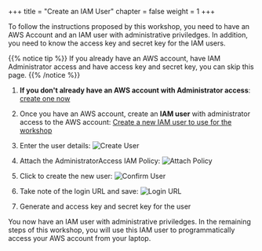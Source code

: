 +++
title = "Create an IAM User"
chapter = false
weight = 1
+++

To follow the instructions proposed by this workshop, you need to have an AWS Account and an IAM user with administrative priviledges.  In addition, you need to know the access key and secret key for the IAM users.  

{{% notice tip %}}
If you already have an AWS account, have IAM Administrator access and have access key and secret key, you can skip this page.
{{% /notice %}}


1. **If you don't already have an AWS account with Administrator access**: [create
one now](https://aws.amazon.com/getting-started/)

1. Once you have an AWS account, create an **IAM user** with administrator access to the AWS account:
[Create a new IAM user to use for the workshop](https://console.aws.amazon.com/iam/home?region=us-east-1#/users$new)

1. Enter the user details:
![Create User](/images/10-10-iam-1-create-user.png)

1. Attach the AdministratorAccess IAM Policy:
![Attach Policy](/images/10-10-iam-2-attach-policy.png)

1. Click to create the new user:
![Confirm User](/images/10-10-iam-3-create-user.png)

1. Take note of the login URL and save:
![Login URL](/images/10-10-iam-4-save-url.png)

1. Generate and access key and secret key for the user

You now have an IAM user with administrative priviledges.  In the remaining steps of this workshop, you will use this IAM user to programmatically access your AWS account from your laptop.
